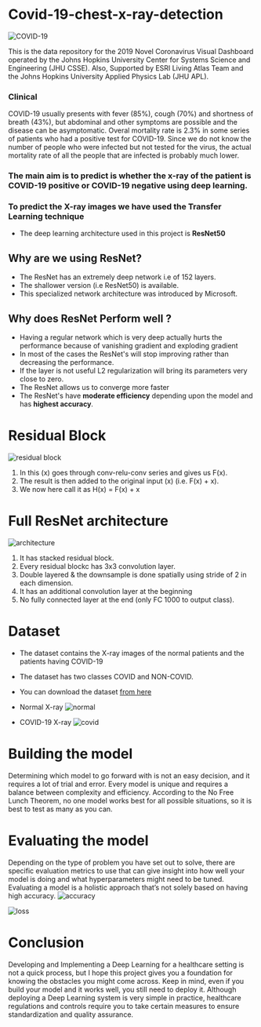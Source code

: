 # Covid-19-chest-x-ray-detection
![COVID-19](https://github.com/akhiilkasare/Covid-19-chest-x-ray-detection/blob/master/Images/Covid-19-India-and-crisis-communication-1280x720.jpg)

This is the data repository for the 2019 Novel Coronavirus Visual Dashboard operated by the Johns Hopkins University Center for Systems Science and Engineering (JHU CSSE). Also, Supported by ESRI Living Atlas Team and the Johns Hopkins University Applied Physics Lab (JHU APL).

### Clinical
COVID-19 usually presents with fever (85%), cough (70%) and shortness of breath (43%), but abdominal and other symptoms are possible and the disease can be asymptomatic.
Overal mortality rate is 2.3% in some series of patients who had a positive test for COVID-19.
Since we do not know the number of people who were infected but not tested for the virus, the actual mortality rate of all the people that are infected is probably much lower.


### The main aim is to predict is whether the x-ray of the patient is COVID-19 positive or COVID-19 negative using deep learning.
### To predict the X-ray images we have used the Transfer Learning technique

* The deep learning architecture used in this project is **ResNet50**

## Why are we using ResNet?
* The ResNet has an extremely deep network i.e of 152 layers.
* The shallower version (i.e ResNet50) is available.
* This specialized network architecture was introduced by Microsoft.

## Why does ResNet Perform well ?
* Having a regular network which is very deep actually hurts the performance because of vanishing gradient and exploding gradient
* In most of the cases the ResNet's will stop improving rather than decreasing the performance.
* If the layer is not useful L2 regularization will bring its parameters very close to zero.
* The ResNet allows us to converge more faster
* The ResNet's have **moderate efficiency** depending upon the model and has **highest accuracy**.

# Residual Block
![residual block](https://github.com/akhiilkasare/Covid-19-chest-x-ray-detection/blob/master/Images/residual_bolck.png)

1. In this (x) goes through conv-relu-conv series and gives us F(x).
2. The result is then added to the original input (x) (i.e. F(x) + x).
3. We now here call it as H(x) = F(x) + x

# Full ResNet architecture
![architecture](https://github.com/akhiilkasare/Covid-19-chest-x-ray-detection/blob/master/Images/resnet-50.png)
1. It has stacked residual block.
2. Every residual blockc has 3x3 convolution layer.
3. Double layered & the downsample is done spatially using stride of 2 in each dimension.
4. It has an additional convolution layer at the beginning 
5. No fully connected layer at the end (only FC 1000 to output class).

# Dataset
* The dataset contains the X-ray images of the normal patients and the patients having COVID-19
* The dataset has two classes COVID and NON-COVID.
* You can download the dataset [from here](https://www.kaggle.com/akhilkasare/covid19-chest-xray-detection) 

* Normal X-ray
![normal](https://github.com/akhiilkasare/Covid-19-chest-x-ray-detection/blob/master/Images/normal_xray.jpg)

* COVID-19 X-ray
![covid](https://github.com/akhiilkasare/Covid-19-chest-x-ray-detection/blob/master/Images/covid_chest_x-ray.jpeg)

# Building the model

Determining which model to go forward with is not an easy decision, and it requires a lot of trial and error. Every model is unique and requires a balance between complexity and efficiency. According to the No Free Lunch Theorem, no one model works best for all possible situations, so it is best to test as many as you can.

# Evaluating the model

Depending on the type of problem you have set out to solve, there are specific evaluation metrics to use that can give insight into how well your model is doing and what hyperparameters might need to be tuned. Evaluating a model is a holistic approach that’s not solely based on having high accuracy.
![accuracy](https://github.com/akhiilkasare/Covid-19-chest-x-ray-detection/blob/master/Images/accuracy.png)

![loss](https://github.com/akhiilkasare/Covid-19-chest-x-ray-detection/blob/master/Images/tl.png)

# Conclusion

Developing and Implementing a Deep Learning for a healthcare setting is not a quick process, but I hope this project gives you a foundation for knowing the obstacles you might come across. Keep in mind, even if you build your model and it works well, you still need to deploy it. Although deploying a Deep Learning system is very simple in practice, healthcare regulations and controls require you to take certain measures to ensure standardization and quality assurance.
